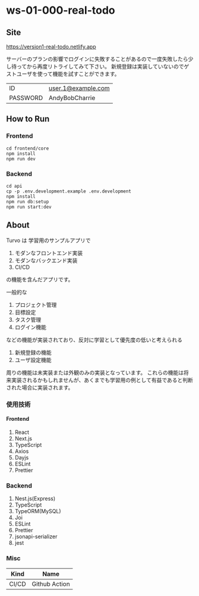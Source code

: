 # ws-01-000-real-todo


## Site

https://version1-real-todo.netlify.app

サーバーのプランの影響でログインに失敗することがあるので一度失敗したら少し待ってから再度リトライしてみて下さい。
新規登録は実装していないのでゲストユーザを使って機能を試すことができます。


| | |
| ---- | --- |
| ID | user.1@example.com |
| PASSWORD | AndyBobCharrie |

## How to Run

### Frontend

```
cd frontend/core
npm install
npm run dev
```

### Backend

```
cd api
cp -p .env.development.example .env.development
npm install
npm run db:setup
npm run start:dev
```

## About

Turvo は 学習用のサンプルアプリで

1. モダンなフロントエンド実装
2. モダンなバックエンド実装
3. CI/CD

の機能を含んだアプリです。

一般的な

1. プロジェクト管理
2. 目標設定
3. タスク管理
4. ログイン機能

などの機能が実装されており、反対に学習として優先度の低いと考えられる

1. 新規登録の機能
2. ユーザ設定機能

周りの機能は未実装または外観のみの実装となっています。
これらの機能は将来実装されるかもしれませんが、あくまでも学習用の例として有益であると判断された場合に実装されます。

### 使用技術

#### Frontend

1. React
1. Next.js
1. TypeScript
1. Axios
1. Dayjs
1. ESLint
1. Prettier

### Backend

1. Nest.js(Express)
1. TypeScript
1. TypeORM(MySQL)
1. Joi
1. ESLint
1. Prettier
1. jsonapi-serializer
1. jest

### Misc

| Kind | Name |
| --- | --- |
| CI/CD | Github Action |





